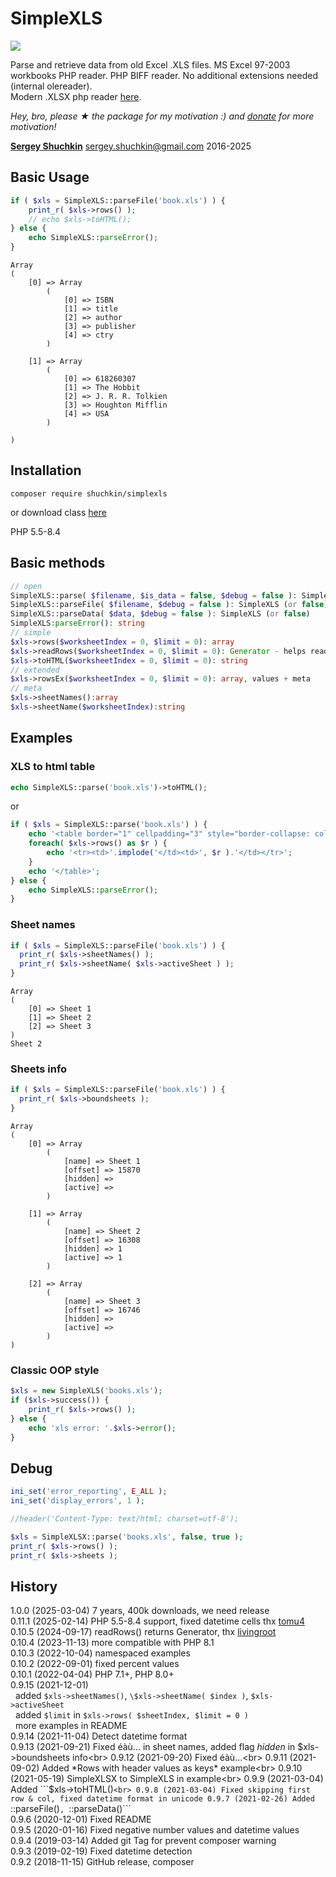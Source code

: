 # SimpleXLS
[<img src="https://img.shields.io/packagist/dt/shuchkin/simplexls" />](https://packagist.org/packages/shuchkin/simplexls)

Parse and retrieve data from old Excel .XLS files. MS Excel 97-2003 workbooks PHP reader. PHP BIFF reader. No additional extensions needed (internal olereader).
<br/>Modern .XLSX php reader [here](https://github.com/shuchkin/simplexlsx).

*Hey, bro, please ★ the package for my motivation :) and [donate](https://opencollective.com/simplexlsx) for more motivation!*

[**Sergey Shuchkin**](https://www.patreon.com/shuchkin) <sergey.shuchkin@gmail.com> 2016-2025<br/>

## Basic Usage
```php
if ( $xls = SimpleXLS::parseFile('book.xls') ) {
	print_r( $xls->rows() );
	// echo $xls->toHTML();	
} else {
	echo SimpleXLS::parseError();
}
```
```
Array
(
    [0] => Array
        (
            [0] => ISBN
            [1] => title
            [2] => author
            [3] => publisher
            [4] => ctry
        )

    [1] => Array
        (
            [0] => 618260307
            [1] => The Hobbit
            [2] => J. R. R. Tolkien
            [3] => Houghton Mifflin
            [4] => USA
        )

)
```
## Installation
```
composer require shuchkin/simplexls
```
or download class [here](https://github.com/shuchkin/simplexls/blob/master/src/SimpleXLS.php)

PHP 5.5-8.4 

## Basic methods
```php
// open
SimpleXLS::parse( $filename, $is_data = false, $debug = false ): SimpleXLS (or false)
SimpleXLS::parseFile( $filename, $debug = false ): SimpleXLS (or false)
SimpleXLS::parseData( $data, $debug = false ): SimpleXLS (or false)
SimpleXLS:parseError(): string
// simple
$xls->rows($worksheetIndex = 0, $limit = 0): array
$xls->readRows($worksheetIndex = 0, $limit = 0): Generator - helps read huge xlsx
$xls->toHTML($worksheetIndex = 0, $limit = 0): string
// extended
$xls->rowsEx($worksheetIndex = 0, $limit = 0): array, values + meta
// meta
$xls->sheetNames():array
$xls->sheetName($worksheetIndex):string
```

## Examples
### XLS to html table
```php
echo SimpleXLS::parse('book.xls')->toHTML();
```
or
```php
if ( $xls = SimpleXLS::parse('book.xls') ) {
	echo '<table border="1" cellpadding="3" style="border-collapse: collapse">';
	foreach( $xls->rows() as $r ) {
		echo '<tr><td>'.implode('</td><td>', $r ).'</td></tr>';
	}
	echo '</table>';
} else {
	echo SimpleXLS::parseError();
}
```
### Sheet names
```php
if ( $xls = SimpleXLS::parseFile('book.xls') ) {
  print_r( $xls->sheetNames() );
  print_r( $xls->sheetName( $xls->activeSheet ) );
}
```
```
Array
(
    [0] => Sheet 1
    [1] => Sheet 2
    [2] => Sheet 3
)
Sheet 2
```
### Sheets info
```php
if ( $xls = SimpleXLS::parseFile('book.xls') ) {
  print_r( $xls->boundsheets ); 
}
```
```
Array
(
    [0] => Array
        (
            [name] => Sheet 1
            [offset] => 15870
            [hidden] => 
            [active] => 
        )

    [1] => Array
        (
            [name] => Sheet 2
            [offset] => 16308
            [hidden] => 1
            [active] => 1
        )

    [2] => Array
        (
            [name] => Sheet 3 
            [offset] => 16746
            [hidden] => 
            [active] => 
        )
)
```

### Classic OOP style 
```php
$xls = new SimpleXLS('books.xls');
if ($xls->success()) {
	print_r( $xls->rows() );
} else {
	echo 'xls error: '.$xls->error();
}
```

## Debug
```php
ini_set('error_reporting', E_ALL );
ini_set('display_errors', 1 );

//header('Content-Type: text/html; charset=utf-8');

$xls = SimpleXLSX::parse('books.xls', false, true );
print_r( $xls->rows() );
print_r( $xls->sheets );

```

	
## History
1.0.0 (2025-03-04) 7 years, 400k downloads, we need release<br>
0.11.1 (2025-02-14) PHP 5.5-8.4 support, fixed datetime cells thx [tomu4](https://github.com/tomu4)<br>
0.10.5 (2024-09-17) readRows() returns Generator, thx [livingroot](https://github.com/livingroot)<br>
0.10.4 (2023-11-13) more compatible with PHP 8.1<br>
0.10.3 (2022-10-04) namespaced examples<br>
0.10.2 (2022-09-01) fixed percent values<br>
0.10.1 (2022-04-04) PHP 7.1+, PHP 8.0+<br>
0.9.15 (2021-12-01)<br>
&nbsp;&nbsp;added ```$xls->sheetNames()```, ```\$xls->sheetName( $index )```, ```$xls->activeSheet```<br>
&nbsp;&nbsp;added ```$limit``` in ```$xls->rows( $sheetIndex, $limit = 0 )```<br>
&nbsp;&nbsp;more examples in README<br>
0.9.14 (2021-11-04) Detect datetime format<br> 
0.9.13 (2021-09-21) Fixed éàù... in sheet names, added flag *hidden* in $xls->boundsheets info<br>
0.9.12 (2021-09-20) Fixed éàù...<br>
0.9.11 (2021-09-02) Added *Rows with header values as keys* example<br>
0.9.10 (2021-05-19) SimpleXLSX to SimpleXLS in example<br>
0.9.9 (2021-03-04) Added ```$xls->toHTML()```<br>
0.9.8 (2021-03-04) Fixed skipping first row & col, fixed datetime format in unicode
0.9.7 (2021-02-26) Added ```::parseFile()```, ```::parseData()```<br>
0.9.6 (2020-12-01) Fixed README<br>
0.9.5 (2020-01-16) Fixed negative number values and datetime values<br>
0.9.4 (2019-03-14) Added git Tag for prevent composer warning<br> 
0.9.3 (2019-02-19) Fixed datetime detection<br>
0.9.2 (2018-11-15) GitHub release, composer<br>
